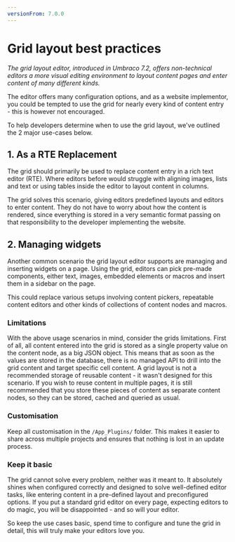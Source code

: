 ```yaml
---
versionFrom: 7.0.0
---
```


# Grid layout best practices

_The grid layout editor, introduced in Umbraco 7.2, offers non-technical editors a more visual editing environment to layout content pages and enter content of many different kinds._

The editor offers many configuration options, and as a website implementor, you could be tempted to use the grid for nearly every kind of content entry - this is however not encouraged. 

To help developers determine when to use the grid layout, we've outlined the 2 major use-cases below.

## 1. As a RTE Replacement
The grid should primarily be used to replace content entry in a rich text editor (RTE). Where editors before would struggle with aligning images, lists and text or using tables inside the editor to layout content in columns. 

The grid solves this scenario, giving editors predefined layouts and editors to enter content. They do not have to worry about how the content is rendered, since everything is stored in a very semantic format passing on that responsibility to the developer implementing the website.   

## 2. Managing widgets
Another common scenario the grid layout editor supports are managing and inserting widgets on a page. Using the grid, editors can pick pre-made components, either text, images, embedded elements or macros and insert them in a sidebar on the page. 

This could replace various setups involving content pickers, repeatable content editors and other kinds of collections of content nodes and macros. 

### Limitations
With the above usage scenarios in mind, consider the grids limitations. First of all, all content entered into the grid is stored as a single property value on the content node, as a big JSON object. This means that as soon as the values are stored in the database, there is no managed API to drill into the grid content and target specific cell content. A grid layout is not a recommended storage of reusable content - it wasn't designed for this scenario. If you wish to reuse content in multiple pages, it is still recommended that you store these pieces of content as separate content nodes, so they can be stored, cached and queried as usual. 

### Customisation
Keep all customisation in the `/App_Plugins/` folder. This makes it easier to share across multiple projects and ensures that nothing is lost in an update process.

### Keep it basic
The grid cannot solve every problem, neither was it meant to. It absolutely shines when configured correctly and designed to solve well-defined editor tasks, like entering content in a pre-defined layout and preconfigured options.
If you put a standard grid editor on every page, expecting editors to do magic, you will be disappointed - and so will your editor.

So keep the use cases basic, spend time to configure and tune the grid in detail, this will truly make your editors love you.